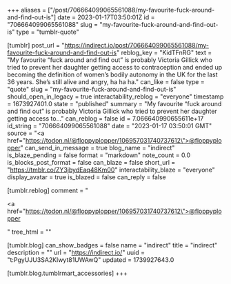 +++
aliases = ["/post/706664099065561088/my-favourite-fuck-around-and-find-out-is"]
date = 2023-01-17T03:50:01Z
id = "706664099065561088"
slug = "my-favourite-fuck-around-and-find-out-is"
type = "tumblr-quote"

[tumblr]
post_url = "https://indirect.io/post/706664099065561088/my-favourite-fuck-around-and-find-out-is"
reblog_key = "KidTFnRG"
text = "My favourite &ldquo;fuck around and find out&rdquo; is probably Victoria Gillick who tried to prevent her daughter getting access to contraception and ended up becoming the definition of women&rsquo;s bodily autonomy in the UK for the last 36 years. She&rsquo;s still alive and angry, ha ha ha."
can_like = false
type = "quote"
slug = "my-favourite-fuck-around-and-find-out-is"
should_open_in_legacy = true
interactability_reblog = "everyone"
timestamp = 1673927401.0
state = "published"
summary = "My favourite “fuck around and find out” is probably Victoria Gillick who tried to prevent her daughter getting access to..."
can_reblog = false
id = 7.066640990655611e+17
id_string = "706664099065561088"
date = "2023-01-17 03:50:01 GMT"
source = "<a href=\"https://todon.nl/@floppyplopper/106957031740737612\">@floppyplopper</a>"
can_send_in_message = true
blog_name = "indirect"
is_blaze_pending = false
format = "markdown"
note_count = 0.0
is_blocks_post_format = false
can_blaze = false
short_url = "https://tmblr.co/ZY3jbydEaq48Km00"
interactability_blaze = "everyone"
display_avatar = true
is_blazed = false
can_reply = false

[tumblr.reblog]
comment = "<p><a href=\"https://todon.nl/@floppyplopper/106957031740737612\">@floppyplopper</a></p>"
tree_html = ""

[tumblr.blog]
can_show_badges = false
name = "indirect"
title = "indirect"
description = ""
url = "https://indirect.io/"
uuid = "t:PgyUJU3SA2Klwyt81UWAwQ"
updated = 1739927643.0

[tumblr.blog.tumblrmart_accessories]
+++
